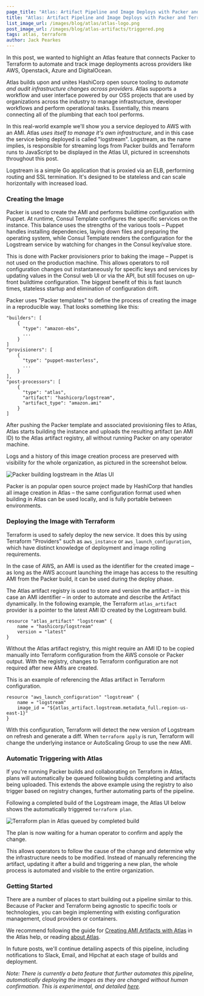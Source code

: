 ```yaml
---
page_title: "Atlas: Artifact Pipeline and Image Deploys with Packer and Terraform"
title: "Atlas: Artifact Pipeline and Image Deploys with Packer and Terraform"
list_image_url: /images/blog/atlas/atlas-logo.png
post_image_url: /images/blog/atlas-artifacts/triggered.png
tags: atlas, terraform
author: Jack Pearkes
---
```


In this post, we wanted to highlight an Atlas feature that connects Packer to
Terraform to automate and track image deployments across providers
like AWS, Openstack, Azure and DigitalOcean.

Atlas builds upon and unites HashiCorp open source tooling to _automate
and audit infrastructure changes across providers_. Atlas supports a workflow
and user interface powered by our OSS projects that are used by organizations
across the industry to manage infrastructure, developer workflows and
perform operational tasks. Essentially, this means connecting all of the plumbing
that each tool performs.

In this real-world example we'll show you a service deployed to AWS with an
AMI. Atlas _uses itself to manage it's own infrastructure_, and in this case the service
being deployed is called "logstream". Logstream, as the name implies, is
responsible for streaming logs from Packer builds and Terraform runs to
JavaScript to be displayed in the Atlas UI, pictured in screenshots throughout
this post.

Logstream is a simple Go application that is proxied via an ELB,
performing routing and SSL termination. It's designed to be stateless
and can scale horizontally with increased load.

### Creating the Image

Packer is used to create the AMI and performs buildtime configuration
with Puppet. At runtime, Consul Template configures the specific services
on the instance. This balance uses the strengths of the various
tools – Puppet handles installing dependencies, laying down files and preparing
the operating system, while Consul Template renders the configuration
for the Logstream service by watching for changes in the Consul
key/value store.

This is done with Packer provisioners prior to baking the image – Puppet
is not used on the production machine. This allows operators
to roll configuration changes out instantaneously for specific
keys and services by updating values in the Consul web UI or via the API,
but still focuses on up-front buildtime configuration. The biggest benefit
of this is fast launch times, stateless startup and elimination of configuration
drift.

Packer uses "Packer templates" to define the process of creating the image
in a reproducible way. That looks something like this:

    "builders": [
        {
          "type": "amazon-ebs",
          ...
        }
    ]
    "provisioners": [
        {
          "type": "puppet-masterless",
          ...
        }
    ],
    "post-processors": [
        {
          "type": "atlas",
          "artifact": "hashicorp/logstream",
          "artifact_type": "amazon.ami"
        }
    ]

After pushing the Packer template and associated
provisioning files to Atlas, Atlas starts building the instance and
uploads the resulting artifact (an AMI ID) to the Atlas artifact
registry, all without running Packer on any operator machine.

Logs and a history of this image creation process are preserved with
visibility for the whole organization, as pictured in the screenshot
below.

![Packer building logstream in the Atlas UI](/images/blog/atlas-artifacts/build-artifact.png)

Packer is an popular open source project made by HashiCorp that handles all image
creation in Atlas – the same configuration format used when building in
Atlas can be used locally, and is fully portable between environments.

### Deploying the Image with Terraform

Terraform is used to safely deploy the new service. It does this by using
Terraform "Providers" such as `aws_instance` or `aws_launch_configuration`,
 which have distinct knowledge of deployment and image rolling requirements.

In the case of AWS, an AMI is used as the identifier for the created image –
as long as the AWS account launching the image has access to the resulting
AMI from the Packer build, it can be used during the deploy phase.

The Atlas artifact registry is used to store and version the artifact –
in this case an AMI identifier – in order to automate and describe the
Artifact dynamically. In the following example, the Terraform
`atlas_artifact` provider is a pointer to the latest AMI ID created
by the Logstream build.

    resource "atlas_artifact" "logstream" {
        name = "hashicorp/logstream"
        version = "latest"
    }


Without the Atlas artifact registry, this might require an AMI ID to be
copied manually into Terraform configuration from the AWS console or Packer
output. With the registry, changes to Terraform configuration are not
required after new AMIs are created.

This is an example of referencing the Atlas artifact in Terraform
configuration.

    resource "aws_launch_configuration" "logstream" {
        name = "logstream"
        image_id = "${atlas_artifact.logstream.metadata_full.region-us-east-1}"
    }

With this configuration, Terraform will detect the new version of Logstream
on refresh and generate a diff. When `terraform apply` is run,
Terraform will change the underlying instance or AutoScaling Group
to use the new AMI.

### Automatic Triggering with Atlas

If you're running Packer builds and collaborating on Terraform in Atlas,
plans will automatically be queued following builds completing and
artifacts being uploaded. This extends the above example using the
registry to also trigger based on registry changes, further automating
parts of the pipeline.

Following a completed build of the Logstream image, the Atlas UI below
shows the automatically triggered `terraform plan`.

![Terraform plan in Atlas queued by completed build](/images/blog/atlas-artifacts/confirm-artifact.png)

The plan is now waiting for a human operator to confirm and apply the
change.

This allows operators to follow the cause of the change and determine
why the infrastructure needs to be modified. Instead of manually referencing
the artifact, updating it after a build and triggering a new plan,
the whole process is automated and visible to the entire organization.

### Getting Started

There are a number of places to start building out a pipeline
similar to this. Because of Packer and Terraform
being agnostic to specific tools or technologies, you can begin
implementing with existing configuration management, cloud
providers or containers.

We recommend following the guide for [Creating AMI Artifacts with Atlas](https://atlas.hashicorp.com/help/packer/artifacts/creating-amis)
in the Atlas help, or reading [about Atlas](https://atlas.hashicorp.com/help).

In future posts, we'll continue detailing aspects of this pipeline,
including notifications to Slack, Email, and Hipchat at each stage
of builds and deployment.

_Note: There is currently a beta feature that further
automates this pipeline, automatically deploying the images as they
are changed without human confirmation. This is experimental, and detailed
[here](https://atlas.hashicorp.com/help/terraform/runs/automatic-applies)._

